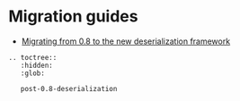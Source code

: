 # Migration guides

- [Migrating from 0.8 to the new deserialization framework](post-0.8-deserialization.md)

```eval_rst
.. toctree::
   :hidden:
   :glob:

   post-0.8-deserialization
```